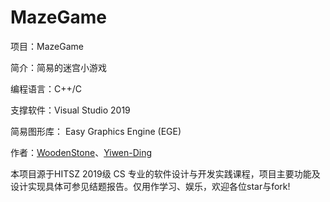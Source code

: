 # MazeGame
项目：MazeGame

简介：简易的迷宫小游戏

编程语言：C++/C

支撑软件：Visual Studio 2019

简易图形库： Easy Graphics Engine (EGE)

作者：[WoodenStone](https://github.com/WoodenStone)、[Yiwen-Ding](https://github.com/Yiwen-Ding)

本项目源于HITSZ 2019级 CS 专业的软件设计与开发实践课程，项目主要功能及设计实现具体可参见结题报告。仅用作学习、娱乐，欢迎各位star与fork!
